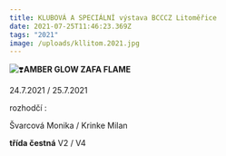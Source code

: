 ```yaml
---
title: KLUBOVÁ A SPECIÁLNÍ výstava BCCCZ Litoměřice
date: 2021-07-25T11:46:23.369Z
tags: "2021"
image: /uploads/kllitom.2021.jpg
---
```

![❣️](https://static.xx.fbcdn.net/images/emoji.php/v9/teb/1/16/2763.png)**AMBER GLOW ZAFA FLAME**

24.7.2021 / 25.7.2021

rozhodčí : 

Švarcová Monika / Krinke Milan

**třída čestná** V2 / V4